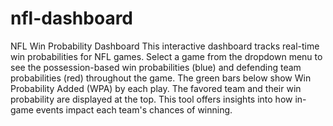 # nfl-dashboard
NFL Win Probability Dashboard
This interactive dashboard tracks real-time win probabilities for NFL games. Select a game from the dropdown menu to see the possession-based win probabilities (blue) and defending team probabilities (red) throughout the game. The green bars below show Win Probability Added (WPA) by each play. The favored team and their win probability are displayed at the top. This tool offers insights into how in-game events impact each team's chances of winning.
